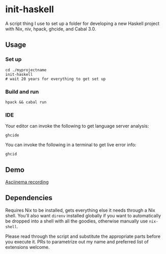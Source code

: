 # init-haskell

A script thing I use to set up a folder for developing a new Haskell project with Nix, niv, hpack, ghcide, and Cabal 3.0.

## Usage

### Set up

```
cd ./myprojectname
init-haskell
# wait 20 years for everything to get set up
```

### Build and run

```
hpack && cabal run
```

### IDE

Your editor can invoke the following to get language server analysis:

```
ghcide
```

You can invoke the following in a terminal to get live error info:

```
ghcid
```

## Demo

[Asciinema recording](https://asciinema.org/a/mqEqyvyXfGKKjjj5wECdNoShN)

## Dependencies

Requires Nix to be installed, gets everything else it needs through a Nix shell. You'll also want `direnv` installed globally if you want to automatically be dropped into a shell with all the goodies, otherwise manually use `nix-shell`.

Please read through the script and substitute the appropriate parts before you execute it. PRs to parametrize out my name and preferred list of extensions welcome.
